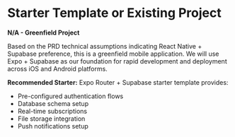 # Starter Template or Existing Project

**N/A - Greenfield Project**

Based on the PRD technical assumptions indicating React Native + Supabase preference, this is a greenfield mobile application. We will use Expo + Supabase as our foundation for rapid development and deployment across iOS and Android platforms.

**Recommended Starter:** Expo Router + Supabase starter template provides:

- Pre-configured authentication flows
- Database schema setup
- Real-time subscriptions
- File storage integration
- Push notifications setup
